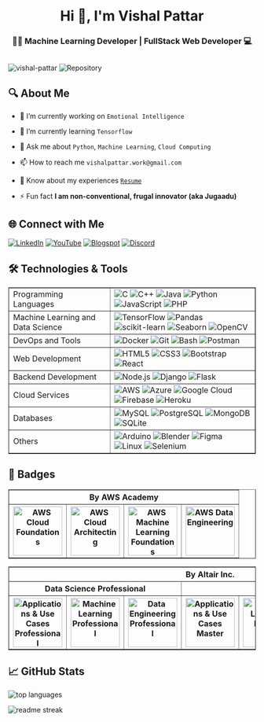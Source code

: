 <h1 align="center">Hi 👋, I'm Vishal Pattar</h1>
<h3 align="center">👨‍💻 Machine Learning Developer | FullStack Web Developer 💻</h3>

## 
<p align="left"> 
  <img src="https://komarev.com/ghpvc/?username=vishal-pattar&label=Profile%20views&color=0e75b6&style=flat" alt="vishal-pattar" /> 
  <img src="https://img.shields.io/badge/Total_Repos-75-yellow" alt="Repository" />
</p>

## 🔍 About Me
- 🔭 I’m currently working on `Emotional Intelligence`

- 🌱 I’m currently learning `Tensorflow`

- 💬 Ask me about `Python`, `Machine Learning`, `Cloud Computing`

- 📫 How to reach me `vishalpattar.work@gmail.com`

- 📄 Know about my experiences [`Resume`](https://drive.google.com/file/d/1Zh3Jp7sEcutdjXNskgbdj0_5uocf31SH/view)

- ⚡ Fun fact **I am non-conventional, frugal innovator (aka Jugaadu)**

## 🌐 Connect with Me

[![LinkedIn](https://img.shields.io/badge/LinkedIn-0A66C2?style=for-the-badge&logo=linkedin&logoColor=white)](https://www.linkedin.com/in/vishal-pattar-1403801a1/)
[![YouTube](https://img.shields.io/badge/YouTube-FF0000?style=for-the-badge&logo=youtube&logoColor=white)](https://www.youtube.com/@vishalpattar03)
[![Blogspot](https://img.shields.io/badge/Blogspot-FF5722?style=for-the-badge&logo=blogger&logoColor=white)](https://vishal-pattar.blogspot.com/)
[![Discord](https://img.shields.io/badge/Discord-5865F2?style=for-the-badge&logo=discord&logoColor=white)](https://discordapp.com/users/vishal0303)

## 🛠️ Technologies & Tools
<table border='1'>
  <tr>
    <td>Programming Languages</td>
    <td>
      <img src="https://img.shields.io/badge/-C-333?style=flat&logo=c" alt="C">
      <img src="https://img.shields.io/badge/-C++-333?style=flat&logo=cpp" alt="C++">
      <img src="https://img.shields.io/badge/-Java-333?style=flat&logo=java" alt="Java">
      <img src="https://img.shields.io/badge/-Python-333?style=flat&logo=python" alt="Python">
      <img src="https://img.shields.io/badge/-JavaScript-333?style=flat&logo=javascript" alt="JavaScript">
      <img src="https://img.shields.io/badge/-PHP-333?style=flat&logo=php" alt="PHP">
    </td>
  </tr>
  <tr>
    <td>Machine Learning and Data Science</td>
    <td>
      <img src="https://img.shields.io/badge/-TensorFlow-333?style=flat&logo=tensorflow" alt="TensorFlow">
      <img src="https://img.shields.io/badge/-Pandas-333?style=flat&logo=pandas" alt="Pandas">
      <img src="https://img.shields.io/badge/-scikit--learn-333?style=flat&logo=scikitlearn" alt="scikit-learn">
      <img src="https://img.shields.io/badge/-Seaborn-333?style=flat&logo=seaborn" alt="Seaborn">
      <img src="https://img.shields.io/badge/-OpenCV-333?style=flat&logo=opencv" alt="OpenCV">
    </td>
  </tr>
  <tr>
    <td>DevOps and Tools</td>
    <td>
      <img src="https://img.shields.io/badge/-Docker-333?style=flat&logo=docker" alt="Docker">
      <img src="https://img.shields.io/badge/-Git-333?style=flat&logo=git" alt="Git">
      <img src="https://img.shields.io/badge/-Bash-333?style=flat&logo=gnubash" alt="Bash">
      <img src="https://img.shields.io/badge/-Postman-333?style=flat&logo=postman" alt="Postman">
    </td>
  </tr>
  <tr>
    <td>Web Development</td>
    <td>
      <img src="https://img.shields.io/badge/-HTML5-333?style=flat&logo=html5" alt="HTML5">
      <img src="https://img.shields.io/badge/-CSS3-333?style=flat&logo=css3" alt="CSS3">
      <img src="https://img.shields.io/badge/-Bootstrap-333?style=flat&logo=bootstrap" alt="Bootstrap">
      <img src="https://img.shields.io/badge/-React-333?style=flat&logo=react" alt="React">
    </td>
  </tr>
  <tr>
    <td>Backend Development</td>
    <td>
      <img src="https://img.shields.io/badge/-Node.js-333?style=flat&logo=node.js" alt="Node.js">
      <img src="https://img.shields.io/badge/-Django-333?style=flat&logo=django" alt="Django">
      <img src="https://img.shields.io/badge/-Flask-333?style=flat&logo=flask" alt="Flask">
    </td>
  </tr>
  <tr>
    <td>Cloud Services</td>
    <td>
      <img src="https://img.shields.io/badge/-AWS-333?style=flat&logo=amazonwebservices" alt="AWS">
      <img src="https://img.shields.io/badge/-Azure-333?style=flat&logo=microsoftazure" alt="Azure">
      <img src="https://img.shields.io/badge/-Google%20Cloud-333?style=flat&logo=googlecloud" alt="Google Cloud">
      <img src="https://img.shields.io/badge/-Firebase-333?style=flat&logo=firebase" alt="Firebase">
      <img src="https://img.shields.io/badge/-Heroku-333?style=flat&logo=heroku" alt="Heroku">
    </td>
  </tr>
  <tr>
    <td>Databases</td>
    <td>
      <img src="https://img.shields.io/badge/-MySQL-333?style=flat&logo=mysql" alt="MySQL">
      <img src="https://img.shields.io/badge/-PostgreSQL-333?style=flat&logo=postgresql" alt="PostgreSQL">
      <img src="https://img.shields.io/badge/-MongoDB-333?style=flat&logo=mongodb" alt="MongoDB">
      <img src="https://img.shields.io/badge/-SQLite-333?style=flat&logo=sqlite" alt="SQLite">
    </td>
  </tr>
  <tr>
    <td>Others</td>
    <td>
      <img src="https://img.shields.io/badge/-Arduino-333?style=flat&logo=arduino" alt="Arduino">
      <img src="https://img.shields.io/badge/-Blender-333?style=flat&logo=blender" alt="Blender">
      <img src="https://img.shields.io/badge/-Figma-333?style=flat&logo=figma" alt="Figma">
      <img src="https://img.shields.io/badge/-Linux-333?style=flat&logo=linux" alt="Linux">
      <img src="https://img.shields.io/badge/-Selenium-333?style=flat&logo=selenium" alt="Selenium">
    </td>
  </tr>
</table>

## 🔰 Badges
<table border="1">
  <tr>
    <th colspan='4'>By AWS Academy</th>
  </tr>
  <tr>
    <th>
      <a href='https://www.credly.com/badges/1edd848e-150d-4126-a5c1-24c62b40e5e6/public_url'>
        <img src='https://github.com/Vishal-Pattar/Vishal-Pattar/assets/104265753/bee1b86f-b230-49e9-8455-0b53469c62a8' alt='AWS Cloud Foundations' width='100px'>
      </a>
    </th>
    <th>
      <a href='https://www.credly.com/badges/3194942b-cdea-4e93-9e2d-3940e1d04e20/public_url'>
        <img src='https://github.com/Vishal-Pattar/Vishal-Pattar/assets/104265753/fdd2d770-4e7e-486f-83a8-46847767217b' alt='AWS Cloud Architecting' width='100px'>
      </a>
    </th>
    <th>
      <a href='https://www.credly.com/badges/50505f79-8440-45b0-8753-68d47a371e26/public_url'>
        <img src='https://github.com/Vishal-Pattar/Vishal-Pattar/assets/104265753/64149191-fa78-42d1-a117-1b961788d52b' alt='AWS Machine Learning Foundations' width='100px'>
      </a>
    </th>
    <th>
      <a href='https://www.credly.com/badges/fe831383-dda8-4130-8f2a-3e0ac78fabee/public_url'>
        <img src='https://github.com/Vishal-Pattar/Vishal-Pattar/assets/104265753/2e028ebb-b603-476c-8496-c2dbb280a84d' alt='AWS Data Engineering' width='100px'>
      </a>
    </th>
  </tr>
</table>
<table border="1">
  <tr>
    <th colspan='7'>By Altair Inc.</th>
  </tr>
  <tr>
    <th colspan='3'>Data Science Professional</th>
    <th colspan='4'>Data Science Master</th>
  </tr>
  <tr>
    <th>
      <a href='https://openbadgepassport.com/app/badge/info/746137'>
        <img src='https://github.com/Vishal-Pattar/Vishal-Pattar/assets/104265753/5287c464-9a86-40b5-a502-9fc13c59bef1' alt='Applications & Use Cases Professional' width='100px'>
      </a>
    </th>
    <th>
      <a href='https://openbadgepassport.com/app/badge/info/746204'>
        <img src='https://github.com/Vishal-Pattar/Vishal-Pattar/assets/104265753/2b71fd2c-4c54-4f31-9f7d-355ac5765236' alt='Machine Learning Professional' width='100px'>
      </a>
    </th>
    <th>
      <a href='https://openbadgepassport.com/app/badge/info/746203'>
        <img src='https://github.com/Vishal-Pattar/Vishal-Pattar/assets/104265753/af0980d0-28c7-4668-819f-3ae9ddcfb38b' alt='Data Engineering Professional' width='100px'>
      </a>
    </th>
    <th>
      <a href='https://openbadgepassport.com/app/badge/info/748429'>
        <img src='https://github.com/Vishal-Pattar/Vishal-Pattar/assets/104265753/9ecb7f0f-158c-4bfc-a61b-5da81e629af3' alt='Applications & Use Cases Master' width='100px'>
      </a>
    </th>
    <th>
      <a href='https://openbadgepassport.com/app/badge/info/748408'>
        <img src='https://github.com/Vishal-Pattar/Vishal-Pattar/assets/104265753/2d996126-6ebf-491c-ac9c-5ad9924f5f17' alt='Machine Learning Master' width='100px'>
      </a>
    </th>
    <th>
      <a href='https://openbadgepassport.com/app/badge/info/748402'>
        <img src='https://github.com/Vishal-Pattar/Vishal-Pattar/assets/104265753/e6c7e6d4-d361-417d-9633-66ea2c611841' alt='Data Engineering Master' width='100px'>
      </a>
    </th>
    <th>
      <a href='https://openbadgepassport.com/app/badge/info/759765'>
        <img src='https://github.com/Vishal-Pattar/Vishal-Pattar/assets/104265753/3fb44bfe-96fa-4cb2-b235-a33aa8e7268f' alt='Platform Administration Master' width='100px'>
      </a>
    </th>
  </tr>
</table>

## 📈 GitHub Stats
![top languages](https://github-readme-stats.vercel.app/api/top-langs?username=vishal-pattar&show_icons=true&locale=en&layout=compact&theme=light)
<br>
<!-- ![readme stats](https://github-readme-stats.vercel.app/api?username=vishal-pattar&show_icons=true&locale=en&theme=dark)
<br> -->
![readme streak](https://github-readme-streak-stats.herokuapp.com/?user=vishal-pattar&theme=light)
